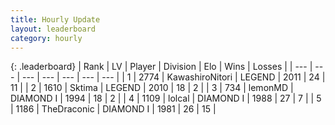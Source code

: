 ```yaml
---
title: Hourly Update
layout: leaderboard
category: hourly
---
```


{: .leaderboard}
| Rank | LV | Player | Division | Elo | Wins | Losses |
| --- | --- | --- | --- | --- | --- | --- |
| <span data-change="0">1</span> | 2774 | <span title="ID: 164871">KawashiroNitori</span> | LEGEND | <span data-change="0">2011</span> | <span data-change="0">24</span> | <span data-change="0">11</span> |
| <span data-change="0">2</span> | 1610 | <span title="ID: 353063">Sktima</span> | LEGEND | <span data-change="0">2010</span> | <span data-change="0">18</span> | <span data-change="0">2</span> |
| <span data-change="10">3</span> | 734 | <span title="ID: 76009">lemonMD</span> | DIAMOND I | <span data-change="77">1994</span> | <span data-change="8">18</span> | <span data-change="2">2</span> |
| <span data-change="-1">4</span> | 1109 | <span title="ID: 487583">lolcal</span> | DIAMOND I | <span data-change="4">1988</span> | <span data-change="2">27</span> | <span data-change="1">7</span> |
| <span data-change="-1">5</span> | 1186 | <span title="ID: 544310">TheDraconic</span> | DIAMOND I | <span data-change="0">1981</span> | <span data-change="0">26</span> | <span data-change="0">15</span> |